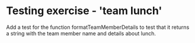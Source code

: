 # Testing exercise - 'team lunch'

Add a test for the function formatTeamMemberDetails to test that it returns a string with the team member name and details about lunch.
